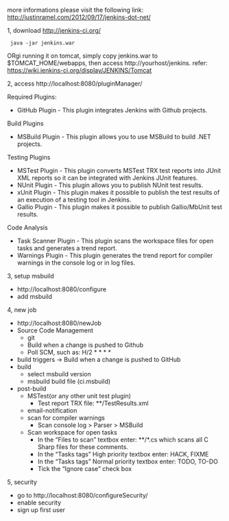 more informations please visit the following link:
http://justinramel.com/2012/09/17/jenkins-dot-net/


1, download http://jenkins-ci.org/

```
 java -jar jenkins.war
```
ORgi
running it on tomcat, simply copy jenkins.war to $TOMCAT_HOME/webapps, then access http://yourhost/jenkins.
refer: https://wiki.jenkins-ci.org/display/JENKINS/Tomcat

2, access http://localhost:8080/pluginManager/

Required Plugins:

* GitHub Plugin - This plugin integrates Jenkins with Github projects.

Build Plugins
* MSBuild Plugin - This plugin allows you to use MSBuild to build .NET projects.

Testing Plugins
* MSTest Plugin - This plugin converts MSTest TRX test reports into JUnit XML reports so it can be integrated with Jenkins JUnit features.
* NUnit Plugin - This plugin allows you to publish NUnit test results.
* xUnit Plugin - This plugin makes it possible to publish the test results of an execution of a testing tool in Jenkins.
* Gallio Plugin - This plugin makes it possible to publish Gallio/MbUnit test results.

Code Analysis
* Task Scanner Plugin - This plugin scans the workspace files for open tasks and generates a trend report.
* Warnings Plugin - This plugin generates the trend report for compiler warnings in the console log or in log files.


3, setup msbuild
* http://localhost:8080/configure
* add msbuild

4, new job
* http://localhost:8080/newJob
* Source Code Management
	* git
	* Build when a change is pushed to Github
	* Poll SCM, such as: H/2 * * * *
* build triggers -> Build when a change is pushed to GitHub
* build 
	* select msbuild version
	* msbuild build file (ci.msbuild)
* post-build
	* MSTest(or any other unit test plugin)
		* Test report TRX file: **/TestResults.xml
	* email-notification
	* scan for compiler warnings
		* Scan console log > Parser > MSBuild
    * Scan workspace for open tasks
    	* In the “Files to scan” textbox enter: **/*.cs which scans all C Sharp files for these comments.
		* In the “Tasks tags” High priority textbox enter: HACK, FIXME
		* In the “Tasks tags” Normal priority textbox enter: TODO, TO-DO
		* Tick the “Ignore case” check box

5, security
* go to http://localhost:8080/configureSecurity/
* enable security
* sign up first user 



